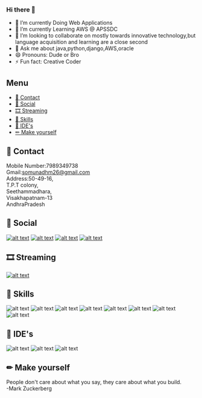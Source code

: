 ### Hi there 👋

<!--
**somnadh/somnadh** is a ✨ _special_ ✨ repository because its `README.md` (this file) appears on your GitHub profile.
-->

- 🔭 I’m currently Doing Web Applications
- 🌱 I’m currently Learning AWS @ APSSDC
- 👯 I’m looking to collaborate on mostly towards innovative technology,but language acquisition and learning are a close second
- 💬 Ask me about java,python,django,AWS,oracle
- 😄 Pronouns: Dude or Bro
- ⚡ Fun fact: Creative Coder


## Menu
- [📱 Contact](#-contact)
- [👨 Social](#-social)
- [🎞 Streaming](#-streaming)
- [🚀 Skills](#-skills)
- [🐸 IDE's](#-IDE's)
- [✏ Make yourself](#-make-yourself)

## 📱 Contact
Mobile Number:7989349738<br/>
Gmail:somunadhm26@gmail.com<br/>
Address:50-49-16,<br/>
T.P.T colony,<br/>
Seethammadhara,<br/>
Visakhapatnam-13<br/>
AndhraPradesh




## 👨 Social

[![alt text][1.1]][1]
[![alt text][2.1]][2]
[![alt text][3.1]][3]
[![alt text][4.1]][4]



<!-- links to social media icons -->
<!-- no need to change these -->

<!-- icons with padding -->

[1.1]: http://i.imgur.com/tXSoThF.png (twitter icon with padding)
[2.1]: http://i.imgur.com/P3YfQoD.png (facebook icon with padding)
[3.1]:https://img.icons8.com/android/24/000000/linkedin.png (linkedin)
[4.1]: http://i.imgur.com/0o48UoR.png (github icon with padding)

<!-- icons without padding -->

[1]: https://twitter.com/Somnadh5
[2]: https://www.facebook.com/somnadh.kinthada.9
[3]: https://www.linkedin.com/in/somunadham-kinthada-02b6991a8/
[4]: https://github.com/somnadh

## 🎞 Streaming 

[![alt text][5.1]][5]

[5.1]:https://img.icons8.com/ios/35/000000/youtube-squared.png

[5]: https://www.youtube.com/channel/UCcqqcxR_5hQaQtrI7D7MpNQ

## 🚀 Skills 

![alt text][6.1]
![alt text][7.1]
![alt text][8.1]
![alt text][9.1]
![alt text][10.1]
![alt text][11.1]
![alt text][12.1]
![alt text][13.1]

[6.1]:https://img.icons8.com/ios/50/000000/circled-c.png
[7.1]: https://img.icons8.com/ios/50/000000/java-coffee-cup-logo.png
[8.1]: https://img.icons8.com/ios-filled/50/000000/html-5.png
[9.1]: https://img.icons8.com/material-outlined/26/000000/jsp.png
[10.1]: https://img.icons8.com/ios/50/000000/python.png
[11.1]: https://img.icons8.com/ios-filled/50/000000/django.png
[12.1]: https://img.icons8.com/material/24/000000/oracle-logo.png
[13.1]:https://img.icons8.com/ios-filled/50/000000/postgreesql.png

## 🐸 IDE's 

![alt text][14.1]
![alt text][15.1]
![alt text][16.1]

[14.1]: https://img.icons8.com/windows/32/000000/netbeans.png
[15.1]:https://img.icons8.com/windows/32/000000/java-eclipse.png
[16.1]:https://img.icons8.com/ios-filled/50/000000/visual-studio-logo.png



## ✏ Make yourself 

People don't care about what you say, they care about what you build. </br>
                                             -Mark Zuckerberg




